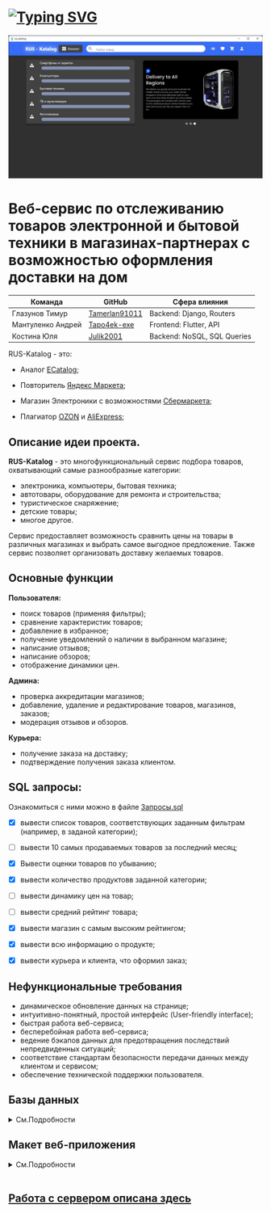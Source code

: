 # [![Typing SVG](https://readme-typing-svg.herokuapp.com?size=40&color=%2336BCF7&lines=RUS-Katalog)](https://git.io/typing-svg)

![](/Img/client_1.jpg)
# Веб-сервис по отслеживанию товаров электронной и бытовой техники в магазинах-партнерах с возможностью оформления доставки на дом

| Команда                |   GitHub          | Сфера влияния     |
| -------------          |-------------| ---- |
| Глазунов Тимур         | [Tamerlan91011](https://github.com/Tamerlan91011)  | Backend: Django, Routers | 
| Мантуленко Андрей      | [Tapo4ek-exe](https://github.com/Tapo4ek-exe)      | Frontend: Flutter, API     |
| Костина Юля            | [Julik2001](https://github.com/Julik2001)          | Backend: NoSQL, SQL Queries       |

RUS-Katalog - это: 
* Аналог [ECatalog](https://vk.com/ekatalog.official); 

* Повторитель [Яндекс Маркета](https://market.yandex.ru);

* Магазин Электроники с возможностями [Сбермаркета](https://sbermarket.ru);

* Плагиатор [OZON](https://www.ozon.ru/) и [AliExpress](https://aliexpress.ru/);

## Описание идеи проекта. 

**RUS-Katalog** - это многофункциональный сервис подбора товаров, охватывающий самые разнообразные категории: 
- электроника, компьютеры, бытовая техника;
- автотовары, оборудование для ремонта и строительства;
- туристическое снаряжение; 
- детские товары; 
- многое другое.

Сервис предоставляет возможность сравнить цены на товары в различных магазинах и выбрать самое выгодное предложение. Также сервис позволяет организовать доставку желаемых товаров.

## Основные функции

**Пользователя:**

- поиск товаров (применяя фильтры); 
- сравнение характеристик товаров;
- добавление в избранное;
- получение уведомлений о наличии в выбранном магазине;
- написание отзывов;
- написание обзоров;
- отображение динамики цен.

**Админа:**

- проверка аккредитации магазинов;
- добавление, удаление и редактирование товаров, магазинов, заказов;
- модерация отзывов и обзоров.


**Курьера:**

- получение заказа на доставку;
- подтверждение получения заказа клиентом.

</details>

## SQL запросы:

Ознакомиться с ними можно в файле [Запросы.sql](Запросы.sql)

- [X] вывести список товаров, соответствующих заданным фильтрам (например, в заданой     категории);
- [ ] вывести 10 самых продаваемых товаров за последний месяц; 
- [X] Вывести оценки товаров по убыванию;
- [X] вывести количество продуктовв заданной категории;
- [ ] вывести динамику цен на товар;
- [ ] вывести средний рейтинг товара;
- [X] вывести магазин с самым высоким рейтингом;
- [X] вывести всю информацию о продукте;
- [X] вывести курьера и клиента, что оформил заказ;


## Нефункциональные требования

- динамическое обновление данных на странице;
- интуитивно-понятный, простой интерфейс (User-friendly interface);
- быстрая работа веб-сервиса;
- бесперебойная работа веб-сервиса;
- ведение бэкапов данных для предотвращения последствий непредвиденных ситуаций;
- соответствие стандартам безопасности передачи данных между клиентом и сервисом;
- обеспечение технической поддержки пользователя.



## Базы данных

<details><summary>См.Подробности</summary>

- База данных 1 (SQL): Все, что касается товаров (их характеристики, наименования, отзывы, и так далее);

![](/Img/bd1.png)

- База данных 2 (SQL): Все, что касается клиентов, заказов, магазинов-партнеров;

![](/Img/bd2.png)

- База данных 3 (NOSQL): История изменения цен на товары на веб-сервисе, хранение медиафайлов.

![](/Img/NoSQL_DB1.png)
![](/Img/NoSQL_DB2.png)

</details>

## Макет веб-приложения

<details><summary>См.Подробности</summary>

### Теоретическое представление клиентского приложения:

![](/Img/Home_-_1.png)
![](/Img/Catalog_-_1.png)

### Фактическая реализация:

![](/Img/client_1.jpg)
![](/Img/client_2.jpg)
![](/Img/client_3.jpg)

</details>

<br>

## [Работа с сервером описана здесь](DJANGOHELP.md)